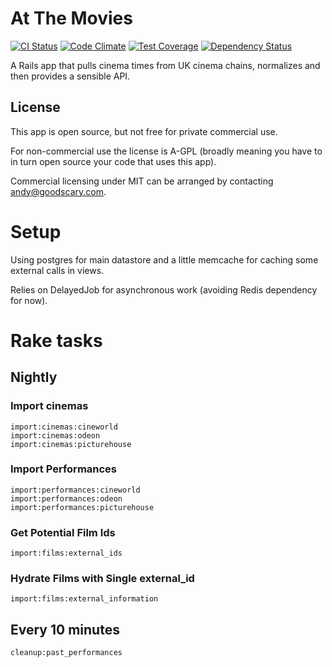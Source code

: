 # At The Movies

[![CI Status](https://travis-ci.org/andycroll/atthemovies.svg?branch=master)](https://travis-ci.org/andycroll/atthemovies)
[![Code Climate](https://codeclimate.com/github/andycroll/atthemovies/badges/gpa.svg)](https://codeclimate.com/github/andycroll/atthemovies)
[![Test Coverage](https://codeclimate.com/github/andycroll/atthemovies/badges/coverage.svg)](https://codeclimate.com/github/andycroll/atthemovies/coverage)
[![Dependency Status](https://dependencyci.com/github/andycroll/atthemovies/badge)](https://dependencyci.com/github/andycroll/atthemovies)

A Rails app that pulls cinema times from UK cinema chains, normalizes and then provides a sensible API.

## License

This app is open source, but not free for private commercial use.

For non-commercial use the license is A-GPL (broadly meaning you have to in turn open source your code that uses this app).

Commercial licensing under MIT can be arranged by contacting [andy@goodscary.com](mailto:andy@goodscary.com).


# Setup

Using postgres for main datastore and a little memcache for caching some external calls in views.

Relies on DelayedJob for asynchronous work (avoiding Redis dependency for now).


# Rake tasks

## Nightly

### Import cinemas

```
import:cinemas:cineworld
import:cinemas:odeon
import:cinemas:picturehouse
```

### Import Performances

```
import:performances:cineworld
import:performances:odeon
import:performances:picturehouse
```

### Get Potential Film Ids

```
import:films:external_ids
```

### Hydrate Films with Single external_id

```
import:films:external_information
```

## Every 10 minutes

```
cleanup:past_performances
```
